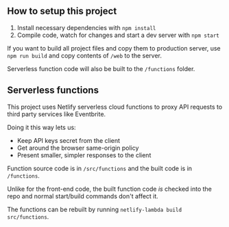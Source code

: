 ## How to setup this project

1. Install necessary dependencies with `npm install`
2. Compile code, watch for changes and start a dev server with `npm start`

If you want to build all project files and copy them to production server, use `npm run build` and copy contents of `/web` to the server.

Serverless function code will also be built to the `/functions` folder.

## Serverless functions

This project uses Netlify serverless cloud functions to proxy API requests to third party services like Eventbrite.

Doing it this way lets us:

* Keep API keys secret from the client
* Get around the browser same-origin policy
* Present smaller, simpler responses to the client

Function source code is in `/src/functions` and the built code is in `/functions`.

Unlike for the front-end code, the built function code _is_ checked into the repo and normal start/build commands don't affect it.

The functions can be rebuilt by running `netlify-lambda build src/functions`.